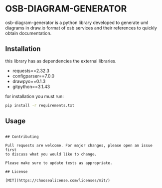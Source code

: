 # OSB-DIAGRAM-GENERATOR

osb-diagram-generator is a python library developed to generate uml diagrams in draw.io format of osb services and their references to quickly obtain documentation.

## Installation

this library has as dependencies the external libraries.

- requests==2.32.3
- configparser==7.0.0
- drawpyo==0.1.3
- gitpython==3.1.43

for installation you must run:

```bash
pip install -r requirements.txt
```

## Usage


```

## Contributing

Pull requests are welcome. For major changes, please open an issue first
to discuss what you would like to change.

Please make sure to update tests as appropriate.

## License

[MIT](https://choosealicense.com/licenses/mit/)